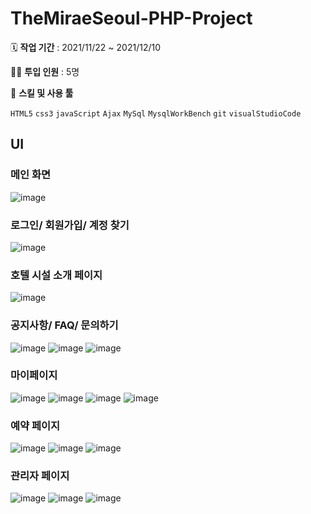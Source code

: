 # TheMiraeSeoul-PHP-Project
🗓️ **작업 기간** : 2021/11/22 ~ 2021/12/10

👨‍💻 **투입 인원** : 5명

🌱 **스킬 및 사용 툴**

`HTML5` `css3` `javaScript` `Ajax` `MySql` `MysqlWorkBench` `git` `visualStudioCode`


## UI

### 메인 화면
![image](https://user-images.githubusercontent.com/89497084/148504412-d6bd0843-6bf4-4b33-bc39-7f4429921f8a.png)

### 로그인/ 회원가입/ 계정 찾기
![image](https://user-images.githubusercontent.com/89497084/148504578-0088efcf-bfb6-48af-ba27-5469e2ffef12.png)

### 호텔 시설 소개 페이지
![image](https://user-images.githubusercontent.com/89497084/148504704-3d47cc49-b8f7-4d51-aae7-f4d07fc077f4.png)

### 공지사항/ FAQ/ 문의하기
![image](https://user-images.githubusercontent.com/89497084/148504765-29cbdbd9-0929-421d-b640-0836cefc5527.png)
![image](https://user-images.githubusercontent.com/89497084/148504857-dd76e556-b934-4708-88bd-a5a55f09f0a4.png)
![image](https://user-images.githubusercontent.com/89497084/148504926-c9e1c3f9-cd9c-4c0f-901f-9742a3911e25.png)

### 마이페이지
![image](https://user-images.githubusercontent.com/89497084/148505018-54b316fe-2d13-44d2-86ea-60fefa78a717.png)
![image](https://user-images.githubusercontent.com/89497084/148505046-f96e46ad-68e7-423e-bfd1-dda70f3c3ef1.png)
![image](https://user-images.githubusercontent.com/89497084/148505086-26e0b41e-f905-48b1-bc0a-dc4e8c3ea4f8.png)
![image](https://user-images.githubusercontent.com/89497084/148505144-88ec4e94-9759-439e-a59c-2b376e4653a1.png)

### 예약 페이지
![image](https://user-images.githubusercontent.com/89497084/148505429-91d3d5fa-9f72-4a2d-9446-1e45b724fb35.png)
![image](https://user-images.githubusercontent.com/89497084/148505456-22ea209b-45dc-4c2d-95b0-063b1119a32c.png)
![image](https://user-images.githubusercontent.com/89497084/148505440-152f268b-fbb7-40af-84e1-67033ef2ad80.png)

### 관리자 페이지
![image](https://user-images.githubusercontent.com/89497084/148505521-731c2917-354c-4f51-a2e6-b6de5e736a42.png)
![image](https://user-images.githubusercontent.com/89497084/148505528-ca2a4cf6-48ab-412d-b608-9b50916ed089.png)
![image](https://user-images.githubusercontent.com/89497084/148505538-70aca834-0722-4b07-82cc-a5c4dc23f91c.png)


